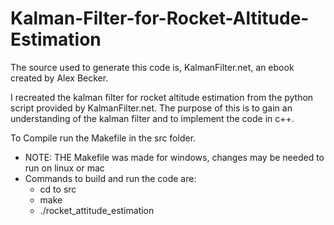 # Kalman-Filter-for-Rocket-Altitude-Estimation

The source used to generate this code is, KalmanFilter.net, an ebook created by Alex Becker.

I recreated the kalman filter for rocket altitude estimation from the python script provided by KalmanFilter.net. The purpose of this is to gain an understanding of the kalman filter and to implement the code in c++.

To Compile run the Makefile in the src folder.
  - NOTE: THE Makefile was made for windows, changes may be needed to run on linux or mac
  - Commands to build and run the code are:
      - cd to src
      - make
      - ./rocket_attitude_estimation
